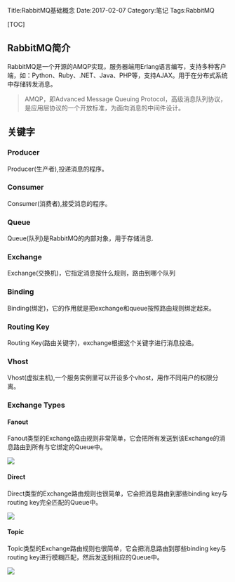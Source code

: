 Title:RabbitMQ基础概念
Date:2017-02-07
Category:笔记
Tags:RabbitMQ

[TOC]

## RabbitMQ简介
RabbitMQ是一个开源的AMQP实现，服务器端用Erlang语言编写，支持多种客户端，如：Python、Ruby、.NET、Java、PHP等，支持AJAX。用于在分布式系统中存储转发消息。
>AMQP，即Advanced Message Queuing Protocol，高级消息队列协议，是应用层协议的一个开放标准，为面向消息的中间件设计。


## 关键字
### Producer
Producer(生产者),投递消息的程序。

### Consumer
Consumer(消费者),接受消息的程序。

### Queue
Queue(队列)是RabbitMQ的内部对象，用于存储消息.

### Exchange
Exchange(交换机)，它指定消息按什么规则，路由到哪个队列

### Binding
Binding(绑定)，它的作用就是把exchange和queue按照路由规则绑定起来。

### Routing Key
Routing Key(路由关键字)，exchange根据这个关键字进行消息投递。

### Vhost
Vhost(虚拟主机),一个服务实例里可以开设多个vhost，用作不同用户的权限分离。

### Exchange Types
#### Fanout
Fanout类型的Exchange路由规则非常简单，它会把所有发送到该Exchange的消息路由到所有与它绑定的Queue中。

![](https://www.rabbitmq.com/img/tutorials/python-three.png)

#### Direct
Direct类型的Exchange路由规则也很简单，它会把消息路由到那些binding key与routing key完全匹配的Queue中。

![](https://www.rabbitmq.com/img/tutorials/direct-exchange.png)

#### Topic
Topic类型的Exchange路由规则也很简单，它会把消息路由到那些binding key与routing key进行模糊匹配，然后发送到相应的Queue中。

![](https://www.rabbitmq.com/img/tutorials/python-five.png)


